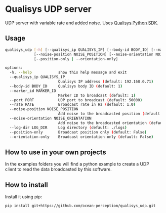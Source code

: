 # Qualisys UDP server

UDP server with variable rate and added noise. Uses [Qualisys Python SDK](https://github.com/qualisys/qualisys_python_sdk).

## Usage

```bash
qualisys_udp [-h] [--qualisys_ip QUALISYS_IP] [--body-id BODY_ID] [--marker_id MARKER_ID] [--port PORT] [--rate RATE]
             [--noise-position NOISE_POSITION] [--noise-orientation NOISE_ORIENTATION] [--log-dir LOG_DIR]
             [--position-only | --orientation-only]

options:
  -h, --help            show this help message and exit
  --qualisys_ip QUALISYS_IP
                        Qualisys IP address (default: 192.168.0.71)
  --body-id BODY_ID     Qualisys body ID (default: 1)
  --marker_id MARKER_ID
                        Marker ID to broadcast (default: 1)
  --port PORT           UDP port to broadcast (default: 50000)
  --rate RATE           Broadcast rate in Hz (default: 1.0)
  --noise-position NOISE_POSITION
                        Add noise to the broadcasted position (default: 0.03)
  --noise-orientation NOISE_ORIENTATION
                        Add noise to the broadcasted orientation (default: 0.01)
  --log-dir LOG_DIR     Log directory (default: ./logs)
  --position-only       Broadcast position only (default: False)
  --orientation-only    Broadcast orientation only (default: False)

```

## How to use in your own projects

In the examples folders you will find a python example to create a UDP client to read
the data broadcasted by this software.

## How to install

Install it using pip:

```bash
pip install git+https://github.com/ocean-perception/qualisys_udp.git
```

